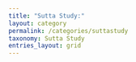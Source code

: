 ```yaml
---
title: "Sutta Study:"
layout: category
permalink: /categories/suttastudy
taxonomy: Sutta Study
entries_layout: grid
---
```


